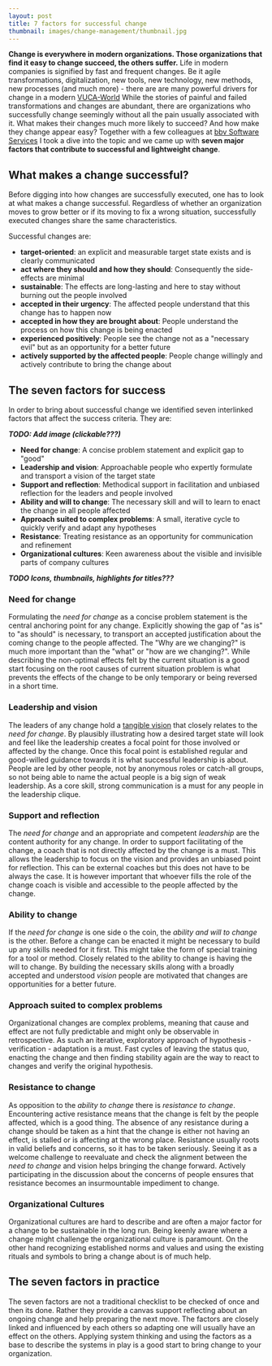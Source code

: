 ```yaml
---
layout: post
title: 7 factors for successful change 
thumbnail: images/change-management/thumbnail.jpg
---
```


**Change is everywhere in modern organizations. Those organizations that find it easy to change succeed, the others suffer.**
Life in modern companies is signified by fast and frequent changes. Be it agile transformations, digitalization, new tools, new technology, new methods, new processes (and much more) - there are are many powerful drivers for change in a modern [VUCA-World](https://en.wikipedia.org/wiki/Volatility%2C_uncertainty%2C_complexity_and_ambiguity)
While the stories of painful and failed transformations and changes are abundant, there are organizations who successfully change seemingly without all the pain usually associated with it. What makes their changes much more likely to succeed? And how make they change appear easy? 
Together with a few colleagues at [bbv Software Services](https://www.bbv.ch) I took a dive into the topic and we came up with **seven major factors that contribute to successful and lightweight change**. 

## What makes a change successful?

Before digging into how changes are successfully executed, one has to look at what makes a change successful. Regardless of whether an organization moves to grow better or if its moving to fix a wrong situation, successfully executed changes share the same characteristics.

Successful changes are: 

* **target-oriented**: an explicit and measurable target state exists and is clearly communicated
* **act where they should and how they should**: Consequently the side-effects are minimal
* **sustainable**: The effects are long-lasting and here to stay without burning out the people involved
* **accepted in their urgency**: The affected people understand that this change has to happen now
* **accepted in how they are brought about**: People understand the process on how this change is being enacted
* **experienced positively**: People see the change not as a "necessary evil" but as an opportunity for a better future
* **actively supported by the affected people**: People change willingly and actively contribute to bring the change about

## The seven factors for success

In order to bring about successful change we identified seven interlinked factors that affect the success criteria. They are:

***TODO: Add image (clickable???)***

* **Need for change**: A concise problem statement and explicit gap to "good" 
* **Leadership and vision**: Approachable people who expertly formulate and transport a vision of the target state
* **Support and reflection**: Methodical support in facilitation and unbiased reflection for the leaders and people involved
* **Ability and will to change**: The necessary skill and will to learn to enact the change in all people affected
* **Approach suited to complex problems**: A small, iterative cycle to quickly verify and adapt any hypotheses
* **Resistance**: Treating resistance as an opportunity for communication and refinement 
* **Organizational cultures**: Keen awareness about the visible and invisible parts of company cultures

***TODO Icons, thumbnails, highlights for titles???***

### Need for change

Formulating the *need for change* as a concise problem statement is the central anchoring point for any change.
Explicitly showing the gap of "as is" to "as should" is necessary, to transport an accepted justification about the coming change to the people affected. The "Why are we changing?" is much more important than the "what" or "how are we changing?". 
While describing the non-optimal effects felt by the current situation is a good start focusing on the root causes of current situation problem is what prevents the effects of the change to be only temporary or being reversed in a short time.   

### Leadership and vision

The leaders of any change hold a [tangible vision]({{site.base_url}}/a-good-product-vision) that closely relates to the *need for change*. 
By plausibly illustrating how a desired target state will look and feel like the leadership creates a focal point for those involved or affected by the change. Once this focal point is established regular and good-willed guidance towards it is what successful leadership is about. 
People are led by other people, not by anonymous roles or catch-all groups, so not being able to name the actual people is a big sign of weak leadership. As a core skill, strong communication is a must for any people in the leadership clique.   


### Support and reflection

The *need for change* and an appropriate and competent *leadership* are the content authority for any change. In order to support facilitating of the change, a coach that is not directly affected by the change is a must. This allows the leadership to focus on the vision and provides an unbiased point for reflection. This can be external coaches but this does not have to be always the case. It is however important that whoever fills the role of the change coach is visible and accessible to the people affected by the change. 

### Ability to change

If the *need for change* is one side o the coin, the *ability and will to change* is the other. Before a change can be enacted it might be necessary to build up any skills needed for it first. This might take the form of special training for a tool or method. Closely related to the ability to change is having the will to change. By building the necessary skills along with a broadly accepted and understood *vision* people are motivated that changes are opportunities for a better future. 

### Approach suited to complex problems 

Organizational changes are complex problems, meaning that cause and effect are not fully predictable and might only be observable in retrospective. As such an iterative, exploratory approach of hypothesis - verification - adaptation is a must. 
Fast cycles of leaving the status quo, enacting the change and then finding stability again are the way to react to changes and verify the original hypothesis.

### Resistance to change

As opposition to the *ability to change* there is *resistance to change*. Encountering active resistance means that the change is felt by the people affected, which is a good thing. The absence of any resistance during a change should be taken as a hint that the change is either not having an effect, is stalled or is affecting at the wrong place. 
Resistance usually roots in valid beliefs and concerns, so it has to be taken seriously. Seeing it as a welcome challenge to reevaluate and check the alignment between the *need to change* and vision helps bringing the change forward. Actively participating in the discussion about the concerns of people ensures that resistance becomes an insurmountable impediment to change.

### Organizational Cultures

Organizational cultures are hard to describe and are often a major factor for a change to be sustainable in the long run. Being keenly aware where a change might challenge the organizational culture is paramount. 
On the other hand recognizing established norms and values and using the existing rituals and symbols to bring a change about is of much help. 

## The seven factors in practice 

The seven factors are not a traditional checklist to be checked of once and then its done. Rather they provide a canvas support reflecting about an ongoing change and help preparing the next move. The factors are closely linked and influenced by each others so adapting one will usually have an effect on the others. Applying system thinking and using the factors as a base to describe the systems in play is a good start to bring change to your organization. 
